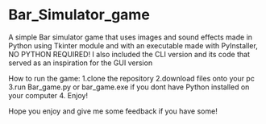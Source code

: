 # Bar_Simulator_game
A simple Bar simulator game that uses images and sound effects made in Python using Tkinter module and with an executable made with PyInstaller, NO PYTHON REQUIRED!
I also included the CLI version and its code that served as an inspiration for the GUI version


How to run the game:
1.clone the repository
2.download files onto your pc
3.run Bar_game.py or bar_game.exe if you dont have Python installed on your computer
4. Enjoy!

Hope you enjoy and give me some feedback if you have some!
